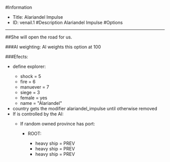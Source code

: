 #Information
 - Title: Alariandel Impulse
 - ID: venail.1
#Description
Alariandel Impulse
#Options

___
##She will open the road for us.

###AI weighting:
AI weights this option at 100


###Efects:<ul><li>define explorer:</li><ul><li>shock = 5</li><li>fire = 6</li><li>manuever = 7</li><li>siege = 3</li><li>female = yes</li><li>name = "Alariandel"</li></ul><li>country gets the modifier alariandel_impulse until otherwise removed</li><li>If is controlled by the AI:</li><ul><li>If random owned province has port:</li><ul><li>ROOT:</li><ul><li>heavy ship = PREV</li><li>heavy ship = PREV</li><li>heavy ship = PREV</li></ul></ul></ul></ul>
